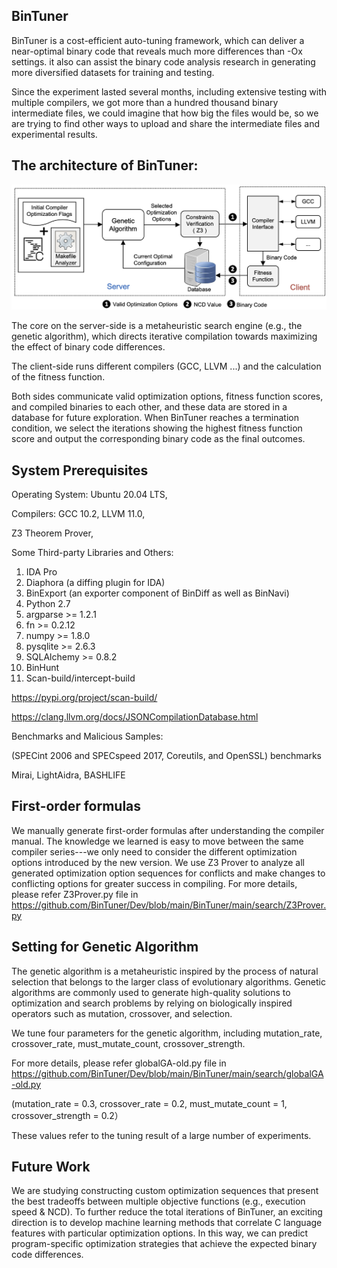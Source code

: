BinTuner
---------------------
BinTuner is a cost-efficient auto-tuning framework, which can deliver a near-optimal binary code that reveals much more differences than -Ox settings. it also can assist the binary code analysis research in generating more diversified datasets for training and testing.

Since the experiment lasted several months, including extensive testing with multiple compilers, we got more than a hundred thousand binary intermediate files, we could imagine that how big the files would be, so we are trying to find other ways to upload and share the intermediate files and experimental results.

The architecture of BinTuner:
---------------------
![image](https://github.com/BinTuner/Dev/blob/main/Results/Images/BinTuner.png)



The core on the server-side is a metaheuristic search engine (e.g., the genetic algorithm), which directs iterative compilation towards maximizing the effect of binary code differences. 

The client-side runs different compilers (GCC, LLVM ...) and the calculation of the fitness function. 

Both sides communicate valid optimization options, fitness function scores, and compiled binaries to each other, and these data are stored in a database for future exploration. When BinTuner reaches a termination condition, we select the iterations showing the highest fitness function score and output the corresponding binary code as the final outcomes.



System Prerequisites
--------------------

Operating System: Ubuntu 20.04 LTS,

Compilers: GCC 10.2, LLVM 11.0,

Z3 Theorem Prover,

Some Third-party Libraries and Others:

1. IDA Pro 
2. Diaphora (a diffing plugin for IDA)
3. BinExport (an exporter component of BinDiff as well as BinNavi)
4. Python 2.7
5. argparse >= 1.2.1
6. fn >= 0.2.12
7. numpy >= 1.8.0
8. pysqlite >= 2.6.3
9. SQLAlchemy >= 0.8.2
10. BinHunt
11. Scan-build/intercept-build

https://pypi.org/project/scan-build/

https://clang.llvm.org/docs/JSONCompilationDatabase.html

Benchmarks and Malicious Samples:

(SPECint 2006 and SPECspeed 2017, Coreutils, and OpenSSL) benchmarks

Mirai, LightAidra, BASHLIFE

First-order formulas
--------------------

We manually generate first-order formulas after understanding the compiler manual. The knowledge we learned is easy to move between the same compiler series---we only need to consider the different optimization options introduced by the new version. 
We use Z3 Prover to analyze all generated optimization option sequences for conflicts and make changes to conflicting options for greater success in compiling.
For more details, please refer Z3Prover.py file in https://github.com/BinTuner/Dev/blob/main/BinTuner/main/search/Z3Prover.py

Setting for Genetic Algorithm
--------------------
The genetic algorithm is a metaheuristic inspired by the process of natural selection that belongs to the larger class of evolutionary algorithms. Genetic algorithms are commonly used to generate high-quality solutions to optimization and search problems by relying on biologically inspired operators such as mutation, crossover, and selection.

We tune four parameters for the genetic algorithm, including mutation_rate,  crossover_rate, must_mutate_count, crossover_strength.  

For more details, please refer globalGA-old.py file in https://github.com/BinTuner/Dev/blob/main/BinTuner/main/search/globalGA-old.py

(mutation_rate = 0.3, crossover_rate = 0.2, must_mutate_count = 1, crossover_strength = 0.2）

These values refer to the tuning result of a large number of experiments.

Future Work
--------------------
We are studying constructing custom optimization sequences that present the best tradeoffs between multiple objective functions (e.g., execution speed & NCD). To further reduce the total iterations of BinTuner, an exciting direction is to develop machine learning methods that correlate C language features with particular optimization options. In this way, we can predict program-specific optimization strategies that achieve the expected binary code differences.





